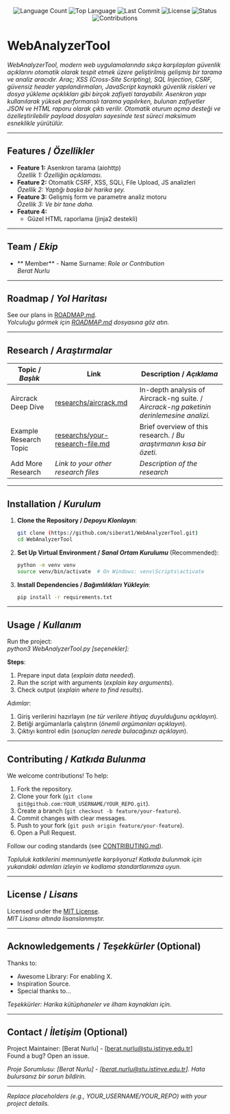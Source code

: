 <div align="center">
  <img src="https://img.shields.io/github/languages/count/siberat1/Project?style=flat-square&color=blueviolet" alt="Language Count">
  <img src="https://img.shields.io/github/languages/top/siberat1/Project?style=flat-square&color=1e90ff" alt="Top Language">
  <img src="https://img.shields.io/github/last-commit/siberat1/Project?style=flat-square&color=ff69b4" alt="Last Commit">
  <img src="https://img.shields.io/github/license/siberat1/Project?style=flat-square&color=yellow" alt="License">
  <img src="https://img.shields.io/badge/Status-Active-green?style=flat-square" alt="Status">
  <img src="https://img.shields.io/badge/Contributions-Welcome-brightgreen?style=flat-square" alt="Contributions">
</div>

# WebAnalyzerTool
 
*WebAnalyzerTool, modern web uygulamalarında sıkça karşılaşılan güvenlik açıklarını otomatik olarak tespit etmek üzere geliştirilmiş gelişmiş bir tarama ve analiz aracıdır. Araç; XSS (Cross-Site Scripting), SQL Injection, CSRF, güvensiz header yapılandırmaları, JavaScript kaynaklı güvenlik riskleri ve dosya yükleme açıklıkları gibi birçok zafiyeti tarayabilir. Asenkron yapı kullanılarak yüksek performanslı tarama yapılırken, bulunan zafiyetler JSON ve HTML raporu olarak çıktı verilir. Otomatik oturum açma desteği ve özelleştirilebilir payload dosyaları sayesinde test süreci maksimum esneklikle yürütülür.*

---

## Features / *Özellikler*

- **Feature 1:** Asenkron tarama (aiohttp)  
  *Özellik 1: Özelliğin açıklaması.*
- **Feature 2:** Otomatik CSRF, XSS, SQLi, File Upload, JS analizleri  
  *Özellik 2: Yaptığı başka bir harika şey.*
- **Feature 3:** Gelişmiş form ve parametre analiz motoru  
  *Özellik 3: Ve bir tane daha.*
- **Feature 4:**
  -  Güzel HTML raporlama (jinja2 destekli)

---

## Team / *Ekip*

- ** Member** - Name Surname: *Role or Contribution*  
  *Berat Nurlu*

---

## Roadmap / *Yol Haritası*

See our plans in [ROADMAP.md](ROADMAP.md).  
*Yolculuğu görmek için [ROADMAP.md](ROADMAP.md) dosyasına göz atın.*

---

## Research / *Araştırmalar*

| Topic / *Başlık*        | Link                                    | Description / *Açıklama*                        |
|-------------------------|-----------------------------------------|------------------------------------------------|
| Aircrack Deep Dive      | [researchs/aircrack.md](researchs/aircrack.md) | In-depth analysis of Aircrack-ng suite. / *Aircrack-ng paketinin derinlemesine analizi.* |
| Example Research Topic  | [researchs/your-research-file.md](researchs/your-research-file.md) | Brief overview of this research. / *Bu araştırmanın kısa bir özeti.* |
| Add More Research       | *Link to your other research files*     | *Description of the research*                  |

---

## Installation / *Kurulum*

1. **Clone the Repository / *Depoyu Klonlayın***:  
   ```bash
   git clone (https://github.com/siberat1/WebAnalyzerTool.git)
   cd WebAnalyzerTool
   ```

2. **Set Up Virtual Environment / *Sanal Ortam Kurulumu*** (Recommended):  
   ```bash
   python -m venv venv
   source venv/bin/activate  # On Windows: venv\Scripts\activate
   ```

3. **Install Dependencies / *Bağımlılıkları Yükleyin***:  
   ```bash
   pip install -r requirements.txt
   ```

---

## Usage / *Kullanım*

Run the project:  
*python3 WebAnalyzerTool.py <URL> [seçenekler]:*


**Steps**:  
1. Prepare input data (*explain data needed*).  
2. Run the script with arguments (*explain key arguments*).  
3. Check output (*explain where to find results*).  

*Adımlar*:  
1. Giriş verilerini hazırlayın (*ne tür verilere ihtiyaç duyulduğunu açıklayın*).  
2. Betiği argümanlarla çalıştırın (*önemli argümanları açıklayın*).  
3. Çıktıyı kontrol edin (*sonuçları nerede bulacağınızı açıklayın*).

---

## Contributing / *Katkıda Bulunma*

We welcome contributions! To help:  
1. Fork the repository.  
2. Clone your fork (`git clone git@github.com:YOUR_USERNAME/YOUR_REPO.git`).  
3. Create a branch (`git checkout -b feature/your-feature`).  
4. Commit changes with clear messages.  
5. Push to your fork (`git push origin feature/your-feature`).  
6. Open a Pull Request.  

Follow our coding standards (see [CONTRIBUTING.md](CONTRIBUTING.md)).  

*Topluluk katkilerini memnuniyetle karşılıyoruz! Katkıda bulunmak için yukarıdaki adımları izleyin ve kodlama standartlarımıza uyun.*

---

## License / *Lisans*

Licensed under the [MIT License](LICENSE.md).  
*MIT Lisansı altında lisanslanmıştır.*

---

## Acknowledgements / *Teşekkürler* (Optional)

Thanks to:  
- Awesome Library: For enabling X.  
- Inspiration Source.  
- Special thanks to...  

*Teşekkürler: Harika kütüphaneler ve ilham kaynakları için.*

---

## Contact / *İletişim* (Optional)

Project Maintainer: [Berat Nurlu] - [berat.nurlu@stu.istinye.edu.tr]  
Found a bug? Open an issue.  

*Proje Sorumlusu: [Berat Nurlu] - [berat.nurlu@stu.istinye.edu.tr]. Hata bulursanız bir sorun bildirin.*

---

*Replace placeholders (e.g., YOUR_USERNAME/YOUR_REPO) with your project details.*
